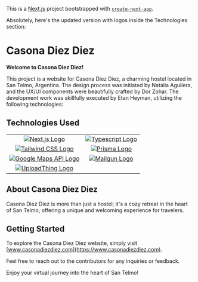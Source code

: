 This is a [Next.js](https://nextjs.org/) project bootstrapped with [`create-next-app`](https://github.com/vercel/next.js/tree/canary/packages/create-next-app).

Absolutely, here's the updated version with logos inside the Technologies section:

# Casona Diez Diez

**Welcome to Casona Diez Diez!**

This project is a website for Casona Diez Diez, a charming hostel located in San Telmo, Argentina. The design process was initiated by Natalia Aguilera, and the UX/UI components were beautifully crafted by Dor Zohar. The development work was skillfully executed by Etan Heyman, utilizing the following technologies:

## Technologies Used

|      |      |
| :--: | :--: |
|[![Next.js Logo](https://nextjs.org/favicon.ico)](https://nextjs.org/) | [![Typescript Logo](https://www.typescriptlang.org/favicon-32x32.png?v=8944a05a8b601855de116c8a56d3b3ae)](https://www.typescriptlang.org/) |
|                 [![Tailwind CSS Logo](https://tailwindcss.com/favicons/favicon-32x32.png?v=3)](https://tailwindcss.com/)                 |                          [![Prisma Logo](https://www.prisma.io/images/favicon-32x32.png)](https://www.prisma.io/)                          |
| [![Google Maps API Logo](https://www.google.com/images/branding/product/ico/maps15_bnuw3a_32dp.ico)](https://developers.google.com/maps) |                                               [![Mailgun Logo](https://www.mailgun.com/favicon.ico)](https://www.mailgun.com/)                                               |
|                           [![UploadThing Logo](https://uploadthing.com/favicon.ico)](https://uploadthing.com/)                           |

## About Casona Diez Diez

Casona Diez Diez is more than just a hostel; it's a cozy retreat in the heart of San Telmo, offering a unique and welcoming experience for travelers.

## Getting Started

To explore the Casona Diez Diez website, simply visit [www.casonadiezdiez.com](https://www.casonadiezdiez.com).

Feel free to reach out to the contributors for any inquiries or feedback.



Enjoy your virtual journey into the heart of San Telmo!
